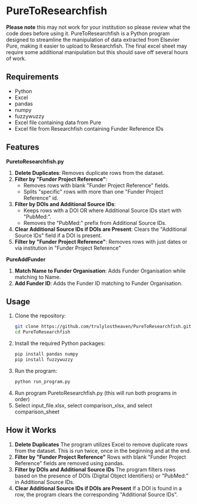 # PureToResearchfish

**Please note** this may not work for your institution so please review what the code does before using it.
PureToResearchfish is a Python program designed to streamline the manipulation of data extracted from Elsevier Pure, making it easier to upload to Researchfish. The final excel sheet may require some additional manipulation but this should save off several hours of work.

## Requirements
- Python
- Excel
- pandas
- numpy
- fuzzywuzzy
- Excel file containing data from Pure
- Excel file from Researchfish containing Funder Reference IDs

## Features
**PuretoResearchfish.py**
1. **Delete Duplicates**: Removes duplicate rows from the dataset.
2. **Filter by "Funder Project Reference"**:
   - Removes rows with blank "Funder Project Reference" fields.
   - Splits "specific" rows with more than one "Funder Project Reference" id.
4. **Filter by DOIs and Additional Source IDs**:
   - Keeps rows with a DOI OR where Additional Source IDs start with "PubMed:".
   - Removes the "PubMed:" prefix from Additional Source IDs.
5. **Clear Additional Source IDs if DOIs are Present**: Clears the "Additional Source IDs" field if a DOI is present.
6. **Filter by "Funder Project Reference"**: Removes rows with just dates or via institution in "Funder Project Reference"

**PureAddFunder**
1. **Match Name to Funder Organisation**: Adds Funder Organisation while matching to Name.
2. **Add Funder ID**: Adds the Funder ID matching to Funder Organisation.

## Usage
1. Clone the repository:
   ```bash
   git clone https://github.com/trulylostheaven/PureToResearchfish.git
   cd PureToResearchfish
2. Install the required Python packages:
   ```bash
   pip install pandas numpy
   pip install fuzzywuzzy
3. Run the program:
   ```bash
   python run_program.py
4. Run program PuretoResearchfish.py (this will run both programs in order)
5. Select input_file.xlsx, select comparison_xlsx, and select comparison_sheet

## How it Works
1. **Delete Duplicates**
   The program utilizes Excel to remove duplicate rows from the dataset. This is run twice, once in the beginning and at the end.
2. **Filter by "Funder Project Reference"**
   Rows with blank "Funder Project Reference" fields are removed using pandas.
3. **Filter by DOIs and Additional Source IDs**
   The program filters rows based on the presence of DOIs (Digital Object Identifiers) or "PubMed:" in Additional Source IDs.
4. **Clear Additional Source IDs if DOIs are Present**
   If a DOI is found in a row, the program clears the corresponding "Additional Source IDs".
